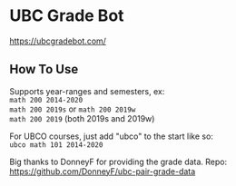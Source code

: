 # UBC Grade Bot
https://ubcgradebot.com/


## How To Use
Supports year-ranges and semesters, ex:<br />
`math 200 2014-2020`<br />
`math 200 2019s` or `math 200 2019w`<br />
`math 200 2019` (both 2019s and 2019w)

For UBCO courses, just add "ubco" to the start like so:<br />
`ubco math 101 2014-2020`

Big thanks to DonneyF for providing the grade data. Repo: https://github.com/DonneyF/ubc-pair-grade-data
